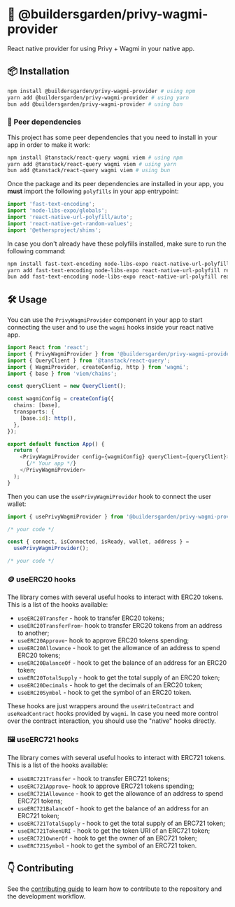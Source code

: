 # 🌳 @buildersgarden/privy-wagmi-provider

React native provider for using Privy + Wagmi in your native app.

## 📦 Installation

```bash
npm install @buildersgarden/privy-wagmi-provider # using npm
yarn add @buildersgarden/privy-wagmi-provider # using yarn
bun add @buildersgarden/privy-wagmi-provider # using bun
```

### 🤝 Peer dependencies

This project has some peer dependencies that you need to install in your app in order to make it work:

```bash
npm install @tanstack/react-query wagmi viem # using npm
yarn add @tanstack/react-query wagmi viem # using yarn
bun add @tanstack/react-query wagmi viem # using bun
```

Once the package and its peer dependencies are installed in your app, you **must** import the following `polyfills` in your app entrypoint:

```typescript
import 'fast-text-encoding';
import 'node-libs-expo/globals';
import 'react-native-url-polyfill/auto';
import 'react-native-get-random-values';
import '@ethersproject/shims';
```

In case you don't already have these polyfills installed, make sure to run the following command:

```bash
npm install fast-text-encoding node-libs-expo react-native-url-polyfill react-native-get-random-values @ethersproject/shims # using npm
yarn add fast-text-encoding node-libs-expo react-native-url-polyfill react-native-get-random-values @ethersproject/shims # using yarn
bun add fast-text-encoding node-libs-expo react-native-url-polyfill react-native-get-random-values @ethersproject/shims # using bun
```

## 🛠️ Usage

You can use the `PrivyWagmiProvider` component in your app to start connecting the user and to use the `wagmi` hooks inside your react native app.

```typescript
import React from 'react';
import { PrivyWagmiProvider } from '@buildersgarden/privy-wagmi-provider';
import { QueryClient } from '@tanstack/react-query';
import { WagmiProvider, createConfig, http } from 'wagmi';
import { base } from 'viem/chains';

const queryClient = new QueryClient();

const wagmiConfig = createConfig({
  chains: [base],
  transports: {
    [base.id]: http(),
  },
});

export default function App() {
  return (
    <PrivyWagmiProvider config={wagmiConfig} queryClient={queryClient}>
      {/* Your app */}
    </PrivyWagmiProvider>
  );
}
```

Then you can use the `usePrivyWagmiProvider` hook to connect the user wallet:

```typescript
import { usePrivyWagmiProvider } from '@buildersgarden/privy-wagmi-provider';

/* your code */

const { connect, isConnected, isReady, wallet, address } =
  usePrivyWagmiProvider();

/* your code */
```

### 🪙 useERC20 hooks

The library comes with several useful hooks to interact with ERC20 tokens. This is a list of the hooks available:

- `useERC20Transfer` - hook to transfer ERC20 tokens;
- `useERC20TransferFrom`- hook to transfer ERC20 tokens from an address to another;
- `useERC20Approve`- hook to approve ERC20 tokens spending;
- `useERC20Allowance` - hook to get the allowance of an address to spend ERC20 tokens;
- `useERC20BalanceOf` - hook to get the balance of an address for an ERC20 token;
- `useERC20TotalSupply` - hook to get the total supply of an ERC20 token;
- `useERC20Decimals` - hook to get the decimals of an ERC20 token;
- `useERC20Symbol` - hook to get the symbol of an ERC20 token.

These hooks are just wrappers around the `useWriteContract` and `useReadContract` hooks provided by `wagmi`. In case you need more control over the contract interaction, you should use the "native" hooks directly.

### 🖼️ useERC721 hooks

The library comes with several useful hooks to interact with ERC721 tokens. This is a list of the hooks available:

- `useERC721Transfer` - hook to transfer ERC721 tokens;
- `useERC721Approve`- hook to approve ERC721 tokens spending;
- `useERC721Allowance` - hook to get the allowance of an address to spend ERC721 tokens;
- `useERC721BalanceOf` - hook to get the balance of an address for an ERC721 token;
- `useERC721TotalSupply` - hook to get the total supply of an ERC721 token;
- `useERC721TokenURI` - hook to get the token URI of an ERC721 token;
- `useERC721OwnerOf` - hook to get the owner of an ERC721 token;
- `useERC721Symbol` - hook to get the symbol of an ERC721 token.

## 👇 Contributing

See the [contributing guide](CONTRIBUTING.md) to learn how to contribute to the repository and the development workflow.

```

```
